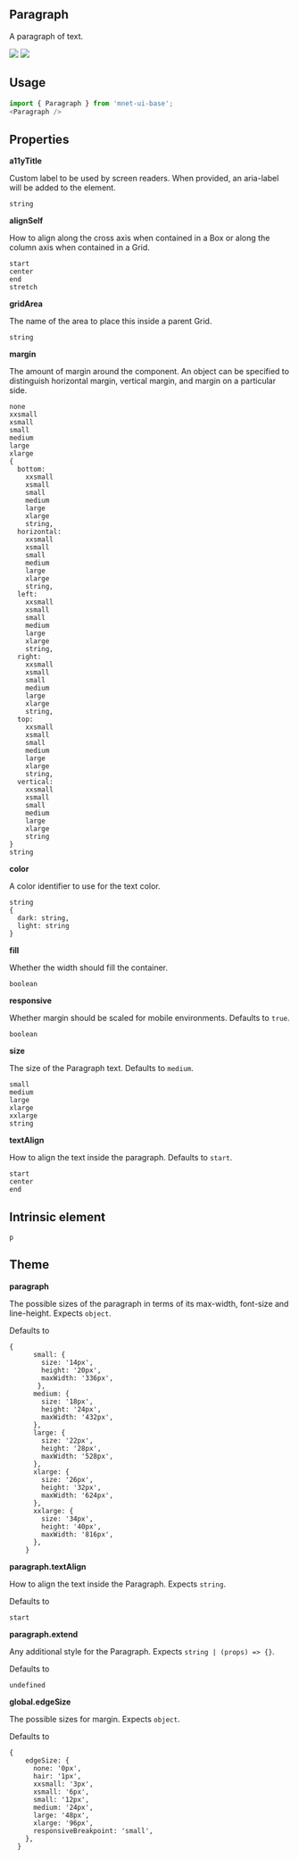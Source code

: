 ## Paragraph
A paragraph of text.

[![](https://cdn-images-1.medium.com/fit/c/120/120/1*TD1P0HtIH9zF0UEH28zYtw.png)](https://storybook.grommet.io/?selectedKind=Paragraph&full=0&addons=0&stories=1&panelRight=0) [![](https://codesandbox.io/static/img/play-codesandbox.svg)](https://codesandbox.io/s/github/grommet/grommet-sandbox?initialpath=paragraph&module=%2Fsrc%2FParagraph.js)
## Usage

```javascript
import { Paragraph } from 'mnet-ui-base';
<Paragraph />
```

## Properties

**a11yTitle**

Custom label to be used by screen readers. When provided, an aria-label will
   be added to the element.

```
string
```

**alignSelf**

How to align along the cross axis when contained in
      a Box or along the column axis when contained in a Grid.

```
start
center
end
stretch
```

**gridArea**

The name of the area to place
    this inside a parent Grid.

```
string
```

**margin**

The amount of margin around the component. An object can
    be specified to distinguish horizontal margin, vertical margin, and
    margin on a particular side.

```
none
xxsmall
xsmall
small
medium
large
xlarge
{
  bottom: 
    xxsmall
    xsmall
    small
    medium
    large
    xlarge
    string,
  horizontal: 
    xxsmall
    xsmall
    small
    medium
    large
    xlarge
    string,
  left: 
    xxsmall
    xsmall
    small
    medium
    large
    xlarge
    string,
  right: 
    xxsmall
    xsmall
    small
    medium
    large
    xlarge
    string,
  top: 
    xxsmall
    xsmall
    small
    medium
    large
    xlarge
    string,
  vertical: 
    xxsmall
    xsmall
    small
    medium
    large
    xlarge
    string
}
string
```

**color**

A color identifier to use for the text color.

```
string
{
  dark: string,
  light: string
}
```

**fill**

Whether the width should fill the container.

```
boolean
```

**responsive**

Whether margin should be scaled for mobile environments. Defaults to `true`.

```
boolean
```

**size**

The size of the Paragraph text. Defaults to `medium`.

```
small
medium
large
xlarge
xxlarge
string
```

**textAlign**

How to align the text inside the paragraph. Defaults to `start`.

```
start
center
end
```
  
## Intrinsic element

```
p
```
## Theme
  
**paragraph**

The possible sizes of the paragraph in terms of its max-width,
     font-size and line-height. Expects `object`.

Defaults to

```
{
      small: {
        size: '14px',
        height: '20px',
        maxWidth: '336px',
       },
      medium: {
        size: '18px',
        height: '24px',
        maxWidth: '432px',
      },
      large: {
        size: '22px',
        height: '28px',
        maxWidth: '528px',
      },
      xlarge: {
        size: '26px',
        height: '32px',
        maxWidth: '624px',
      },
      xxlarge: {
        size: '34px',
        height: '40px',
        maxWidth: '816px',
      },
    }
```

**paragraph.textAlign**

How to align the text inside the Paragraph. Expects `string`.

Defaults to

```
start
```

**paragraph.extend**

Any additional style for the Paragraph. Expects `string | (props) => {}`.

Defaults to

```
undefined
```

**global.edgeSize**

The possible sizes for margin. Expects `object`.

Defaults to

```
{
    edgeSize: {
      none: '0px',
      hair: '1px',
      xxsmall: '3px',
      xsmall: '6px',
      small: '12px',
      medium: '24px',
      large: '48px',
      xlarge: '96px',
      responsiveBreakpoint: 'small',
    },
  }
```
